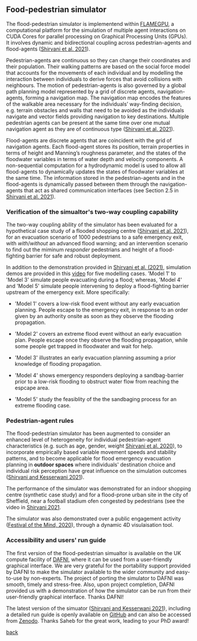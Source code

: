 ## Food-pedestrian simulator 

The flood-pedestrian simulator is implementend within [FLAMEGPU](http://www.flamegpu.com), a computational platform for the simulation of multiple agent interactions on CUDA Cores for parallel processing on Graphical Processing Units (GPUs). It involves dynamic and bidirectional coupling across pedestrian-agents and flood-agents ([Shirvani et al. 2021](https://onlinelibrary.wiley.com/doi/10.1111/jfr3.12695)). 

Pedestrian-agents are continuous so they can change their coordinates and their population. Their walking patterns are based on the social force model that accounts for the movements of each individual and by modelling the interaction between individuals to derive forces that avoid collisions with neighbours. The motion of pedestrian-agents is also governed by a global path planning model represented by a grid of discrete agents, navigation-agents, forming a navigation map. The navigation map encodes the features of the walkable area necessary for the individuals’ way-finding decision, e.g. terrain obstacles and walls that need to be avoided as the individuals navigate and vector fields providing navigation to key destinations. Multiple pedestrian agents can be present at the same time over one mutual navigation agent as they are of continuous type ([Shirvani et al. 2021](https://onlinelibrary.wiley.com/doi/10.1111/jfr3.12695)). 

Flood-agents are discrete agents that are coincident with the grid of navigation agents. Each flood-agent stores its position, terrain properties in terms of height and Manning’s roughness parameter, and the states of the floodwater variables in terms of water depth and velocity components. A non-sequential computation for a hydrodynamic model is used to allow all flood-agents to dynamically updates the states of floodwater variables at the same time. The information stored in the pedestrian-agents and in the flood-agents is dynamically passed between them through the navigation-agents that act as shared communication interfaces (see Section 2.5 in [Shirvani et al. 2021](https://onlinelibrary.wiley.com/doi/10.1111/jfr3.12695)).


### Verification of the simualtor's two-way coupling capability
The two-way coupling ability of the simulator has been evaluated for a hypothetical case study of a flooded shopping centre ([Shirvani et al. 2021](https://onlinelibrary.wiley.com/doi/10.1111/jfr3.12695)), for an evacuation scenario of 1000 pedestrians to a safe emergency exit, with _with_/_without_ an advanced flood warning; and an intervention scenario to find out the miminum _responder_ pedestrians and height of a flood-fighting barrier for safe and robust deployment. 

In addition to the demonstration provided in [Shirvani et al. (2021)](https://onlinelibrary.wiley.com/doi/10.1111/jfr3.12695), simulation demos are provided in this [video](https://www.youtube.com/watch?v=NCToADh39dQ) for five modelling cases. 'Model 1' to 'Model 3' simulate people evacuating during a flood; whereas, 'Model 4' and 'Model 5' simulate people intervening to deploy a flood-fighting barrier upstream of the emergency exit. More specifically:  

* 'Model 1' covers a low-risk flood event without any early evacuation planning. People escape to the emergency exit, in response to an order given by an authority onsite as soon as they observe the flooding propagation.

* 'Model 2' covers an extreme flood event without an early evacuation plan. People escape once they observe the flooding propagation, while some people get trapped in floodwater and wait for help.

* 'Model 3' illustrates an early evacuation planning assuming a prior knowledge of flooding propagation.  

* 'Model 4' shows emergency responders deploying a sandbag-barrier prior to a low-risk flooding to obstruct water flow from reaching the espcape area. 

* 'Model 5' study the feasiblity of the the sandbaging process for an extreme flooding case.


### Pedestrian-agent rules 
The flood-pedestrian simulator has been augmented to consider an enhanced level of heterogeneity for individual pedestrian-agent characteristics (e.g. such as age, gender, weight [Shirvani et al. 2020](https://iwaponline.com/jh/article-abstract/22/5/1078/75432/Agent-based-modelling-of-pedestrian-responses?redirectedFrom=fulltext)), to incorporate empirically based variable movement speeds and stability patterns, and to become applicable for flood emergency evacuation planning in **outdoor spaces** where individuals' destination choice and individual risk perception have great influence on the simulation outcomes ([Shirvani and Kesserwani 2021](https://nhess.copernicus.org/articles/21/3175/2021/nhess-21-3175-2021.html)). 

The performance of the simulator was demonstrated for an indoor shopping centre (synthetic case study) and for a flood-prone urban site in the city of Sheffield, near a football stadium ofen congested by pedestrians (see the video in [Shirvani 2021](https://av.tib.eu/media/51547). 

The simulator was also demonstrated over a public engagement activity ([Festival of the Mind, 2020](http://staging-festivalofthemind.kinsta.cloud/2020/futurecade/planning-for-the-next-great-flood/)), through a dynamic 4D visulaisation tool. 


### Accessibility and users' run guide
The first version of the flood-pedestrian simualtor is available on the UK compute facility of [DAFNI](https://dafni.ac.uk/project/flood-people-simulator/), where it can be used from a user-friendly graphical interface. We are very grateful for the portability support provided by DAFNI to make the simulator available to the wider community and easy-to-use by non-experts. The project of porting the simulator to DAFNI was smooth, timely and stress-free. Also, upon project completion, DAFNI provided us with a demonstration of how the simulator can be run from their user-friendly graphical interface. Thanks DAFNI! 

The latest version of the simuator ([Shirvani and Kesserwani 2021](https://nhess.copernicus.org/articles/21/3175/2021/nhess-21-3175-2021.html)), including a detailed run guide is openly available on [GitHub](https://github.com/SahebSh/flood-pedestrian-simulator/tree/v1.3.0) and can also be accessed from [Zenodo](https://zenodo.org/record/4564288#.Yh9QMOjP25d). Thanks Saheb for the great work, leading to your PhD award! 


[back](https://www.seamlesswave.com/Developments.html)
